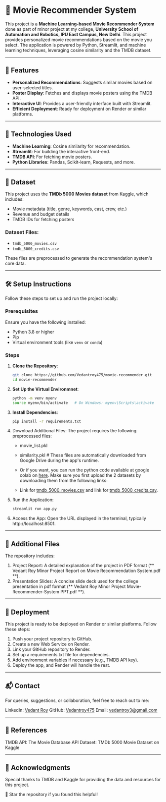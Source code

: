 # 🎥 Movie Recommender System

This project is a **Machine Learning-based Movie Recommender System** done as part of minor project at my college, **University School of Automation and Robotics, IPU East Campus, New Delhi**. This project provides personalized movie recommendations based on the movie you select. The application is powered by Python, Streamlit, and machine learning techniques, leveraging cosine similarity and the TMDB dataset.  

---

## 🌟 Features

- **Personalized Recommendations**: Suggests similar movies based on user-selected titles.
- **Poster Display**: Fetches and displays movie posters using the TMDB API.
- **Interactive UI**: Provides a user-friendly interface built with Streamlit.
- **Efficient Deployment**: Ready for deployment on Render or similar platforms.

---

## 🚀 Technologies Used

- **Machine Learning**: Cosine similarity for recommendation.
- **Streamlit**: For building the interactive front-end.
- **TMDB API**: For fetching movie posters.
- **Python Libraries**: Pandas, Scikit-learn, Requests, and more.

---

## 📂 Dataset

This project uses the **TMDb 5000 Movies dataset** from Kaggle, which includes:

- Movie metadata (title, genre, keywords, cast, crew, etc.)
- Revenue and budget details
- TMDB IDs for fetching posters

### Dataset Files:

- `tmdb_5000_movies.csv`
- `tmdb_5000_credits.csv`

These files are preprocessed to generate the recommendation system's core data.

---

## 🛠️ Setup Instructions

Follow these steps to set up and run the project locally:

### Prerequisites

Ensure you have the following installed:

- Python 3.8 or higher
- Pip
- Virtual environment tools (like `venv` or `conda`)

### Steps

1. **Clone the Repository**:
   ```bash
   git clone https://github.com/Vedantroy475/movie-recommender.git
   cd movie-recommender

2. **Set Up the Virtual Environmnet**:
    ```bash
    python -m venv myenv
    source myenv/bin/activate   # On Windows: myenv\Scripts\activate

3. **Install Dependencies**:
    ```bash
    pip install -r requirements.txt

4. Download Additional Files: The project requires the following preprocessed files:
    - movie_list.pkl

    - similarity.pkl  # These files are automatically downloaded from Google Drive during the app's runtime.
    - Or if you want, you can run the python code available at google colab on [here](https://colab.research.google.com/drive/1fBWvjzMKpQuqzI8ixl_RET4dFjAvSLju?usp=sharing). Make sure you first upload the 2 datasets by downloading them from the following links:
    - Link for [tmdb_5000_movies.csv](https://drive.google.com/file/d/1iA7ErSNXtFwj8bNlZE3BYf6ObyGCLIqz/view?usp=sharing) and link for [tmdb_5000_credits.csv](https://drive.google.com/file/d/1i4wKN3SHpoE8X_AkF-pwuUlUdLfUNBZC/view?usp=sharing).

5. Run the Application:
    ```bash
    streamlit run app.py

6. Access the App: Open the URL displayed in the terminal, typically http://localhost:8501.

---
## 📄 Additional Files
The repository includes:

1. Project Report: A detailed explanation of the project in PDF format (** Vedant Roy Minor Project Report on Movie Recommendation System.pdf **).
2. Presentation Slides: A concise slide deck used for the college presentation in pdf format (** Vedant Roy Minor Project Movie-Recommender-System PPT.pdf **).
---
## 🔧 Deployment

This project is ready to be deployed on Render or similar platforms. Follow these steps:

1. Push your project repository to GitHub.
2. Create a new Web Service on Render.
3. Link your GitHub repository to Render.
4. Set up a requirements.txt file for dependencies.
5. Add environment variables if necessary (e.g., TMDB API key).
6. Deploy the app, and Render will handle the rest.

---
## 📬 Contact
For queries, suggestions, or collaboration, feel free to reach out to me:

LinkedIn: [Vedant Roy](https://www.linkedin.com/in/vedant-roy-b58117227/)
GitHub: [Vedantroy475](https://github.com/Vedantroy475)
Email: vedantroy3@gmail.com

---
## 🔗 References
TMDB API: The Movie Database API
Dataset: TMDb 5000 Movie Dataset on Kaggle

---
## 🙌 Acknowledgments
Special thanks to TMDB and Kaggle for providing the data and resources for this project.

🌟 Star the repository if you found this helpful!

